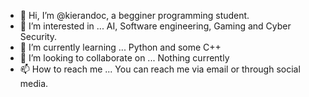 - 👋 Hi, I’m @kierandoc, a begginer programming student.
- 👀 I’m interested in ... AI, Software engineering, Gaming and Cyber Security.
- 🌱 I’m currently learning ... Python and some C++
- 💞️ I’m looking to collaborate on ... Nothing currently
- 📫 How to reach me ... You can reach me via email or through social media.

<!---
kierandoc/kierandoc is a ✨ special ✨ repository because its `README.md` (this file) appears on your GitHub profile.
You can click the Preview link to take a look at your changes.
--->

